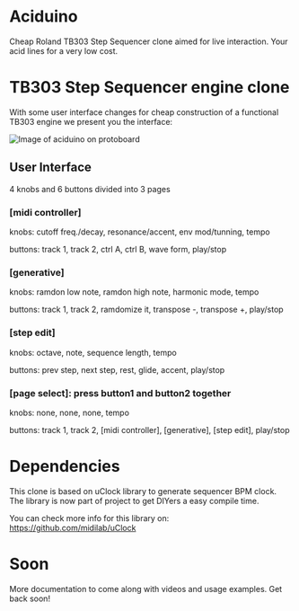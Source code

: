# Aciduino

Cheap Roland TB303 Step Sequencer clone aimed for live interaction. Your acid lines for a very low cost. 

# TB303 Step Sequencer engine clone

With some user interface changes for cheap construction of a functional TB303 engine we present you the interface:

![Image of aciduino on protoboard](https://raw.githubusercontent.com/midilab/aciduino/master/Hardware/acid_step_sequencer-protoboard-v001.png)

## User Interface

4 knobs and 6 buttons divided into 3 pages

### [midi controller]
knobs: cutoff freq./decay, resonance/accent, env mod/tunning, tempo

buttons: track 1, track 2, ctrl A, ctrl B, wave form, play/stop

### [generative]
knobs: ramdon low note, ramdon high note, harmonic mode, tempo

buttons: track 1, track 2, ramdomize it, transpose -, transpose +, play/stop

### [step edit]
knobs: octave, note, sequence length, tempo 

buttons: prev step, next step, rest, glide, accent, play/stop

### [page select]: press button1 and button2 together
knobs: none, none, none, tempo

buttons: track 1, track 2, [midi controller], [generative], [step edit], play/stop

# Dependencies

This clone is based on uClock library to generate sequencer BPM clock. The library is now part of project to get DIYers a easy compile time.

You can check more info for this library on: https://github.com/midilab/uClock

# Soon 

More documentation to come along with videos and usage examples. Get back soon!
